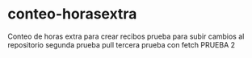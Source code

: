 # conteo-horasextra
Conteo de horas extra para crear recibos
prueba para subir cambios al repositorio
segunda prueba pull
tercera prueba con fetch
PRUEBA 2
